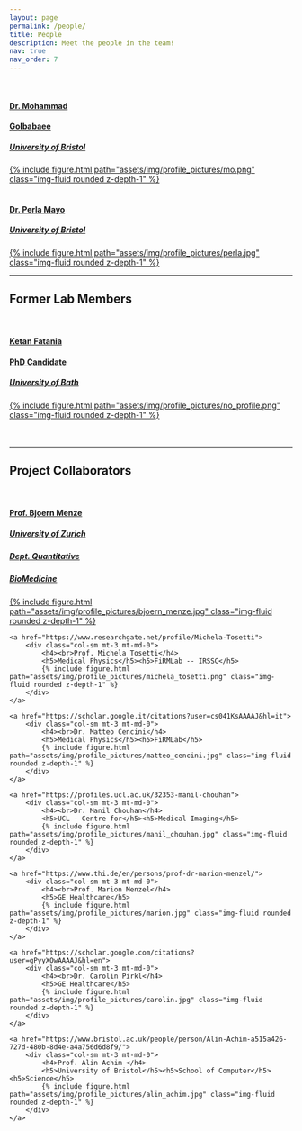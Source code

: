 ```yaml
---
layout: page
permalink: /people/
title: People
description: Meet the people in the team!
nav: true
nav_order: 7
---
```


<div class="row"><br>
	<a href="https://mgolbabaee.wordpress.com/">
		<div class="col-sm mt-3 mt-md-0">
			<h4>Dr. Mohammad </h4><h4>Golbabaee</h4>
			<h5>University of Bristol </h5> 
			{% include figure.html path="assets/img/profile_pictures/mo.png" class="img-fluid rounded z-depth-1" %}
		</div>
	</a>
	<a href="https://p-mayo.github.io/">
		<div class="col-sm mt-3 mt-md-0">
			<h4><br>Dr. Perla Mayo</h4>
			<h5>University of Bristol </h5> 
			{% include figure.html path="assets/img/profile_pictures/perla.jpg" class="img-fluid rounded z-depth-1" %}
		</div>
	</a>
</div>

<hr>
<h2> Former Lab Members </h2> 
<div class="row"><br>
	<a href = "https://researchportal.bath.ac.uk/en/persons/ketan-fatania">
		<div class="col-sm mt-3 mt-md-0">
			<h4>Ketan Fatania</h4><h4>PhD Candidate</h4>
			<h5>University of Bath </h5>
			{% include figure.html path="assets/img/profile_pictures/no_profile.png" class="img-fluid rounded z-depth-1" %}
		</div>
	</a>
</div>
<br><br>

<hr>
<h2> Project Collaborators </h2> 
<div class="row"><br>
	<a href="https://www.dqbm.uzh.ch/en/research/menze.html">
		<div class="col-sm mt-3 mt-md-0">
			<h4>Prof. Bjoern Menze </h4>
			<h5>University of Zurich</h5><h5>Dept. Quantitative</h5><h5>BioMedicine </h5>
			{% include figure.html path="assets/img/profile_pictures/bjoern_menze.jpg" class="img-fluid rounded z-depth-1" %}
		</div>
	</a>
	
	<a href="https://www.researchgate.net/profile/Michela-Tosetti">
		<div class="col-sm mt-3 mt-md-0">
			<h4><br>Prof. Michela Tosetti</h4>
			<h5>Medical Physics</h5><h5>FiRMLab -- IRSSC</h5>
			{% include figure.html path="assets/img/profile_pictures/michela_tosetti.png" class="img-fluid rounded z-depth-1" %}
		</div>
	</a>
	
	<a href="https://scholar.google.it/citations?user=cs041KsAAAAJ&hl=it">
		<div class="col-sm mt-3 mt-md-0">
			<h4><br>Dr. Matteo Cencini</h4>
			<h5>Medical Physics</h5><h5>FiRMLab</h5>
			{% include figure.html path="assets/img/profile_pictures/matteo_cencini.jpg" class="img-fluid rounded z-depth-1" %}
		</div>
	</a>
	
	<a href="https://profiles.ucl.ac.uk/32353-manil-chouhan">
		<div class="col-sm mt-3 mt-md-0">
			<h4><br>Dr. Manil Chouhan</h4>
			<h5>UCL - Centre for</h5><h5>Medical Imaging</h5>
			{% include figure.html path="assets/img/profile_pictures/manil_chouhan.jpg" class="img-fluid rounded z-depth-1" %}
		</div>
	</a>
	
	<a href="https://www.thi.de/en/persons/prof-dr-marion-menzel/">
		<div class="col-sm mt-3 mt-md-0">
			<h4><br>Prof. Marion Menzel</h4>
			<h5>GE Healthcare</h5>
			{% include figure.html path="assets/img/profile_pictures/marion.jpg" class="img-fluid rounded z-depth-1" %}
		</div>
	</a>
	
	<a href="https://scholar.google.com/citations?user=gPyyXOwAAAAJ&hl=en">
		<div class="col-sm mt-3 mt-md-0">
			<h4><br>Dr. Carolin Pirkl</h4>
			<h5>GE Healthcare</h5>
			{% include figure.html path="assets/img/profile_pictures/carolin.jpg" class="img-fluid rounded z-depth-1" %}
		</div>
	</a>
	
	<a href="https://www.bristol.ac.uk/people/person/Alin-Achim-a515a426-727d-480b-8d4e-a4a756d6d8f9/">
		<div class="col-sm mt-3 mt-md-0">
			<h4>Prof. Alin Achim </h4>
			<h5>University of Bristol</h5><h5>School of Computer</h5><h5>Science</h5>
			{% include figure.html path="assets/img/profile_pictures/alin_achim.jpg" class="img-fluid rounded z-depth-1" %}
		</div>
	</a>
	
</div>
